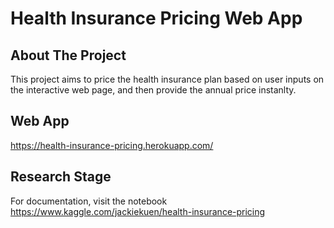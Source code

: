 # Health Insurance Pricing Web App

## About The Project
This project aims to price the health insurance plan based on user inputs on the interactive web page, and then provide the annual price instanlty.

## Web App
https://health-insurance-pricing.herokuapp.com/


## Research Stage
For documentation, visit the notebook https://www.kaggle.com/jackiekuen/health-insurance-pricing
